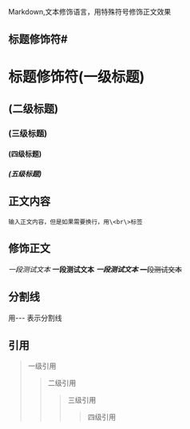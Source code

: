 Markdown,文本修饰语言，用特殊符号修饰正文效果<br>

## 标题修饰符\#

# 	标题修饰符(一级标题)
##	(二级标题)
###	(三级标题)	
####	(四级标题)
#####	(五级标题)

## 正文内容

	输入正文内容，但是如果需要换行，用\<br\>标签


## 修饰正文	
*一段测试文本*
**一段测试文本**
***一段测试文本***
~~一段测试文本~~

## 分割线

用\-\-\- 表示分割线

## 引用
>一级引用
>>二级引用
>>>三级引用
>>>>四级引用




